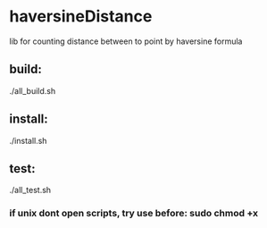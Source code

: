 # haversineDistance
lib for counting distance between to point by haversine formula
## build:
./all_build.sh
## install:
./install.sh
## test:
./all_test.sh
### if unix dont open scripts, try use before: sudo chmod +x <script full name>
### tested at ubuntu-latest and msys2
